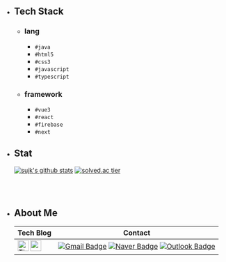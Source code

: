 - ## Tech Stack 
  - ### lang
    - `#java`
    - `#html5`
    - `#css3`
    - `#javascript`
    - `#typescript`

  - ### framework
    - `#vue3`
    - `#react`
    - `#firebase`
    - `#next`

- ## Stat
    [![sujk's github stats](https://github-readme-stats.vercel.app/api?username=Kimsj912&show_icons=true&theme=Gradient)](https://github.com/Kimsj912/github-readme-stats)
    [![solved.ac tier](http://mazassumnida.wtf/api/v2/generate_badge?boj=tnwjd9912a)](https://solved.ac/tnwjd9912a)
    

<br><br>
- ## About Me
  | Tech Blog | Contact |
  |-----------|---------|
  |<a href="https://codingjerk-diary.tistory.com/"><img src="https://t1.kakaocdn.net/kakaocorp/kakaocorp/admin/5a539919017800001.png" alt="Tistory" width="25px" height="25px"/></a> <a href="https://sujk912.oopy.io/"><img src="https://oopy.lazyrockets.com/api/v2/notion/image?src=https%3A%2F%2Fs3-us-west-2.amazonaws.com%2Fsecure.notion-static.com%2F6da786bd-dd93-4c9a-9ae3-315c20657eb7%2Foopy-symbol.png&blockId=4d814535-622a-40b1-9c06-022dc228d546&width=256" alt="oopy" width="25px" height="25px"/></a>| [![Gmail Badge](https://img.shields.io/badge/Gmail-ea4335?logo=Gmail&logoColor=white&link=mailto:sujk912@gmail.com)](mailto:sujk912@gmail.com) [![Naver Badge](https://img.shields.io/badge/Naver-03C75A?logo=Naver&logoColor=white&link=mailto:tnwjd9912a@naver.com)](mailto:tnwjd9912a@naver.com) [![Outlook Badge](https://img.shields.io/badge/Outlook-0078D4?logo=Outlook&logoColor=white&link=mailto:tnwjd9912a@mju.ac.kr)](mailto:tnwjd9912a@mju.ac.kr) |
    
   
